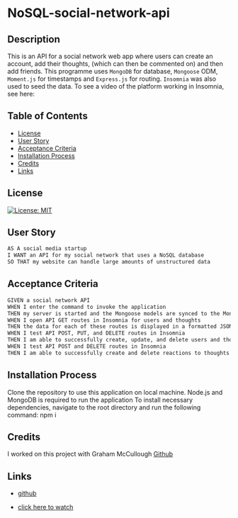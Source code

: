 # NoSQL-social-network-api

## Description
This is an API for a social network web app where users can create an account, add their thoughts, (which can then be commented on) and then add friends. This programme uses `MongoDB` for database, `Mongoose` ODM, `Moment.js` for timestamps and `Express.js` for routing. `Insomnia` was also used to seed the data.
To see a video of the platform working in Insomnia, see here:
## Table of Contents
- [License](#license)
- [User Story](#user-story)
- [Acceptance Criteria](#acceptance-criteria)
- [Installation Process](#installation-process)
- [Credits](#credits)
- [Links](#links)

## License
[![License: MIT](https://img.shields.io/badge/License-MIT-yellow.svg)](https://opensource.org/licenses/MIT)
## User Story
```md
AS A social media startup
I WANT an API for my social network that uses a NoSQL database
SO THAT my website can handle large amounts of unstructured data
```
## Acceptance Criteria
```md
GIVEN a social network API
WHEN I enter the command to invoke the application
THEN my server is started and the Mongoose models are synced to the MongoDB database
WHEN I open API GET routes in Insomnia for users and thoughts
THEN the data for each of these routes is displayed in a formatted JSON
WHEN I test API POST, PUT, and DELETE routes in Insomnia
THEN I am able to successfully create, update, and delete users and thoughts in my database
WHEN I test API POST and DELETE routes in Insomnia
THEN I am able to successfully create and delete reactions to thoughts and add and remove friends to a user’s friend list
```
## Installation Process
Clone the repository to use this application on local machine.
Node.js and MongoDB is required to run the application
To install necessary dependencies, navigate to the root directory and run the following command: npm i
## Credits
I worked on this project with Graham McCullough [Github](https://github.com/Simonmoore23)
## Links
- [github](https://github.com/grahamy27)

- [click here to watch](https://drive.google.com/file/d/16ihsdPbjuIq3xlxQM_nrCX2Ais9FVLEQ/view)